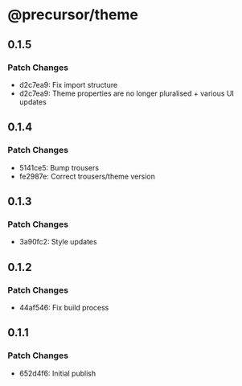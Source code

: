 # @precursor/theme

## 0.1.5

### Patch Changes

-   d2c7ea9: Fix import structure
-   d2c7ea9: Theme properties are no longer pluralised + various UI updates

## 0.1.4

### Patch Changes

-   5141ce5: Bump trousers
-   fe2987e: Correct trousers/theme version

## 0.1.3

### Patch Changes

-   3a90fc2: Style updates

## 0.1.2

### Patch Changes

-   44af546: Fix build process

## 0.1.1

### Patch Changes

-   652d4f6: Initial publish
